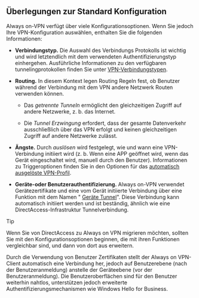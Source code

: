 ## <a name="standard-configuration-considerations"></a>Überlegungen zur Standard Konfiguration

Always on-VPN verfügt über viele Konfigurationsoptionen. Wenn Sie jedoch Ihre VPN-Konfiguration auswählen, enthalten Sie die folgenden Informationen:

-   **Verbindungstyp.** Die Auswahl des Verbindungs Protokolls ist wichtig und wird letztendlich mit dem verwendeten Authentifizierungstyp einhergehen. Ausführliche Informationen zu den verfügbaren tunnelingprotokollen finden Sie unter [VPN-Verbindungstypen](/windows/security/identity-protection/vpn/vpn-connection-type/).

-   **Routing.** In diesem Kontext legen Routing Regeln fest, ob Benutzer während der Verbindung mit dem VPN andere Netzwerk Routen verwenden können.

    -   Das _getrennte Tunneln_ ermöglicht den gleichzeitigen Zugriff auf andere Netzwerke, z. b. das Internet.

    -   Die _Tunnel Erzwingung_ erfordert, dass der gesamte Datenverkehr ausschließlich über das VPN erfolgt und keinen gleichzeitigen Zugriff auf andere Netzwerke zulässt.

-   **Ängste.** Durch _auslösen_ wird festgelegt, wie und wann eine VPN-Verbindung initiiert wird (z. b. Wenn eine APP geöffnet wird, wenn das Gerät eingeschaltet wird, manuell durch den Benutzer). Informationen zu Triggeroptionen finden Sie in den Optionen für das [automatisch ausgelöste VPN-Profil](/windows/security/identity-protection/vpn/vpn-auto-trigger-profile/).

-   **Geräte-oder Benutzerauthentifizierung.** Always on-VPN verwendet Gerätezertifikate und eine vom Gerät initiierte Verbindung über eine Funktion mit dem Namen " [Geräte Tunnel](../vpn/vpn-device-tunnel-config.md)". Diese Verbindung kann automatisch initiiert werden und ist beständig, ähnlich wie eine DirectAccess-Infrastruktur Tunnelverbindung.

>[!TIP]
>Wenn Sie von DirectAccess zu Always on VPN migrieren möchten, sollten Sie mit den Konfigurationsoptionen beginnen, die mit ihren Funktionen vergleichbar sind, und dann von dort aus erweitern.

Durch die Verwendung von Benutzer Zertifikaten stellt der Always on VPN-Client automatisch eine Verbindung her, jedoch auf Benutzerebene (nach der Benutzeranmeldung) anstelle der Geräteebene (vor der Benutzeranmeldung). Die Benutzeroberflächen sind für den Benutzer weiterhin nahtlos, unterstützen jedoch erweiterte Authentifizierungsmechanismen wie Windows Hello for Business.

